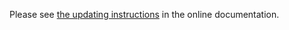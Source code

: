 Please see [the updating instructions](http://doc.ligero.com/doc/manual/admin/6.0/en/html/updating.html)
in the online documentation.
